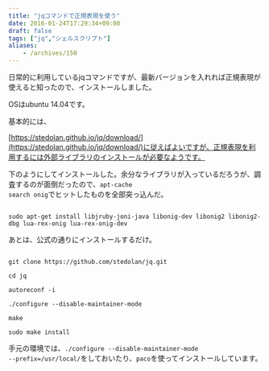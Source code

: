 ```yaml
---
title: "jqコマンドで正規表現を使う"
date: 2016-01-24T17:29:34+09:00
draft: false
tags: ["jq","シェルスクリプト"]
aliases:
    - /archives/150
---
```


日常的に利用しているjqコマンドですが、最新バージョンを入れれば正規表現が使えると知ったので、インストールしました。
OSはubuntu 14.04です。

基本的には、
[https://stedolan.github.io/jq/download/](https://stedolan.github.io/jq/download/)に従えばよいですが、正規表現を利用するには外部ライブラリのインストールが必要なようです。

下のようにしてインストールした。余分なライブラリが入っているだろうが、調査するのが面倒だったので、<code>apt-cache search onig</code>でヒットしたものを全部突っ込んだ。
~~~
sudo apt-get install libjruby-joni-java libonig-dev libonig2 libonig2-dbg lua-rex-onig lua-rex-onig-dev
~~~

あとは、公式の通りにインストールするだけ。
~~~
git clone https://github.com/stedolan/jq.git
cd jq
autoreconf -i
./configure --disable-maintainer-mode
make
sudo make install
~~~

手元の環境では、<code>./configure --disable-maintainer-mode --prefix=/usr/local/</code>をしておいたり、<code>paco</code>を使ってインストールしています。



